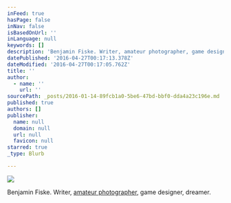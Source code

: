 ```yaml
---
inFeed: true
hasPage: false
inNav: false
isBasedOnUrl: ''
inLanguage: null
keywords: []
description: 'Benjamin Fiske. Writer, amateur photographer, game designer, dreamer.'
datePublished: '2016-04-27T00:17:13.378Z'
dateModified: '2016-04-27T00:17:05.762Z'
title: ''
author:
  - name: ''
    url: ''
sourcePath: _posts/2016-01-14-89fcb1a0-5be6-47bd-bbf0-dda4a23c196e.md
published: true
authors: []
publisher:
  name: null
  domain: null
  url: null
  favicon: null
starred: true
_type: Blurb

---
```

![](https://the-grid-user-content.s3-us-west-2.amazonaws.com/8d1b268c-c7e5-49d2-93cc-3503741e270e.jpg)

Benjamin Fiske. Writer, [amateur photographer][0], game designer, dreamer.

[0]: http://photography.benjaminblue.me/
